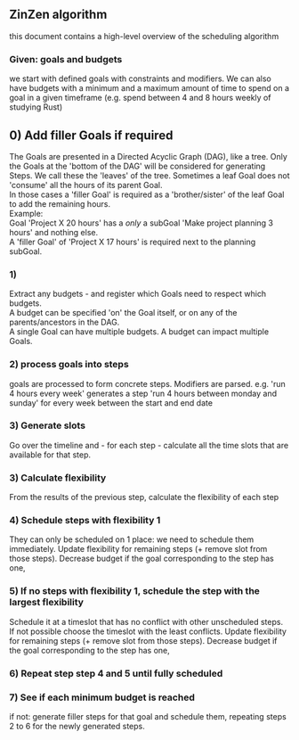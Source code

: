## ZinZen algorithm

this document contains a high-level overview of the scheduling algorithm

### Given: goals and budgets
we start with defined goals with constraints and modifiers.
We can also have budgets with a minimum and a maximum amount of time to spend on a goal in a given timeframe
(e.g. spend between 4 and 8 hours weekly of studying Rust)
  
## 0) Add filler Goals if required  
The Goals are presented in a Directed Acyclic Graph (DAG), like a tree. Only the Goals at the 'bottom of the DAG' will be considered for generating Steps. We call these the 'leaves' of the tree.
Sometimes a leaf Goal does not 'consume' all the hours of its parent Goal.  
In those cases a 'filler Goal' is required as a 'brother/sister' of the leaf Goal to add the remaining hours.  
Example:  
Goal 'Project X 20 hours' has a _only_ a subGoal 'Make project planning 3 hours' and nothing else.  
A 'filler Goal' of 'Project X 17 hours' is required next to the planning subGoal.
  
### 1)
Extract any budgets - and register which Goals need to respect which budgets.  
A budget can be specified 'on' the Goal itself, or on any of the parents/ancestors in the DAG.  
A single Goal can have multiple budgets. A budget can impact multiple Goals.
  
### 2) process goals into steps
goals are processed to form concrete steps. Modifiers are parsed.
e.g. 'run 4 hours every week' generates a step 'run 4 hours between monday and sunday' for every
week between the start and end date

### 3) Generate slots
Go over the timeline and - for each step - calculate all the time slots that are available for that step.

### 3) Calculate flexibility
From the results of the previous step, calculate the flexibility of each step

### 4) Schedule steps with flexibility 1
They can only be scheduled on 1 place: we need to schedule them immediately.
Update flexibility for remaining steps (+ remove slot from those steps).
Decrease budget if the goal corresponding to the step has one,

### 5) If no steps with flexibility 1, schedule the step with the largest flexibility
Schedule it at a timeslot that has no conflict with other unscheduled steps. 
If not possible choose the timeslot with the least conflicts.
Update flexibility for remaining steps (+ remove slot from those steps).
Decrease budget if the goal corresponding to the step has one,


### 6) Repeat step step 4 and 5 until fully scheduled

### 7) See if each minimum budget is reached
if not: generate filler steps for that goal and schedule them, repeating steps 2 to 6 for the newly generated steps.